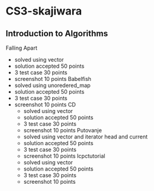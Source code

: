 # CS3-skajiwara
## Introduction to Algorithms

Falling Apart
  - solved using vector
  - solution accepted 50 points
  - 3 test case 30 points
  - screenshot 10 points
Babelfish
  - solved using unoredered_map
  - solution accepted 50 points
  - 3 test case 30 points
  - screenshot 10 points
CD
    - solved using vector
    - solution accepted 50 points
    - 3 test case 30 points
    - screenshot 10 points
Putovanje
    - solved using vector and iterator head and current
    - solution accepted 50 points
    - 3 test case 30 points
    - screenshot 10 points
Icpctutorial
    - solved using vector
    - solution accepted 50 points
    - 3 test case 30 points
    - screenshot 10 points
